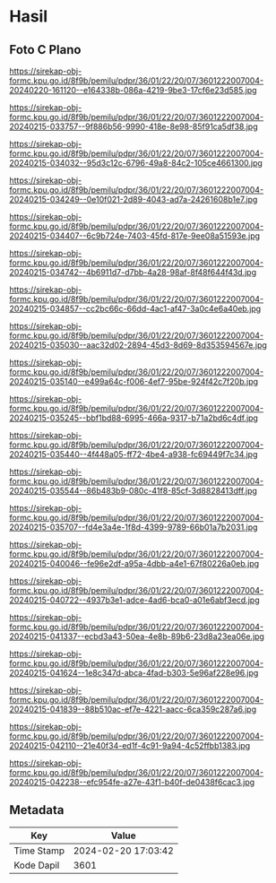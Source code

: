 # Hasil

## Foto C Plano

https://sirekap-obj-formc.kpu.go.id/8f9b/pemilu/pdpr/36/01/22/20/07/3601222007004-20240220-161120--e164338b-086a-4219-9be3-17cf6e23d585.jpg

https://sirekap-obj-formc.kpu.go.id/8f9b/pemilu/pdpr/36/01/22/20/07/3601222007004-20240215-033757--9f886b56-9990-418e-8e98-85f91ca5df38.jpg

https://sirekap-obj-formc.kpu.go.id/8f9b/pemilu/pdpr/36/01/22/20/07/3601222007004-20240215-034032--95d3c12c-6796-49a8-84c2-105ce4661300.jpg

https://sirekap-obj-formc.kpu.go.id/8f9b/pemilu/pdpr/36/01/22/20/07/3601222007004-20240215-034249--0e10f021-2d89-4043-ad7a-24261608b1e7.jpg

https://sirekap-obj-formc.kpu.go.id/8f9b/pemilu/pdpr/36/01/22/20/07/3601222007004-20240215-034407--6c9b724e-7403-45fd-817e-9ee08a51593e.jpg

https://sirekap-obj-formc.kpu.go.id/8f9b/pemilu/pdpr/36/01/22/20/07/3601222007004-20240215-034742--4b6911d7-d7bb-4a28-98af-8f48f644f43d.jpg

https://sirekap-obj-formc.kpu.go.id/8f9b/pemilu/pdpr/36/01/22/20/07/3601222007004-20240215-034857--cc2bc66c-66dd-4ac1-af47-3a0c4e6a40eb.jpg

https://sirekap-obj-formc.kpu.go.id/8f9b/pemilu/pdpr/36/01/22/20/07/3601222007004-20240215-035030--aac32d02-2894-45d3-8d69-8d353594567e.jpg

https://sirekap-obj-formc.kpu.go.id/8f9b/pemilu/pdpr/36/01/22/20/07/3601222007004-20240215-035140--e499a64c-f006-4ef7-95be-924f42c7f20b.jpg

https://sirekap-obj-formc.kpu.go.id/8f9b/pemilu/pdpr/36/01/22/20/07/3601222007004-20240215-035245--bbf1bd88-6995-466a-9317-b71a2bd6c4df.jpg

https://sirekap-obj-formc.kpu.go.id/8f9b/pemilu/pdpr/36/01/22/20/07/3601222007004-20240215-035440--4f448a05-ff72-4be4-a938-fc69449f7c34.jpg

https://sirekap-obj-formc.kpu.go.id/8f9b/pemilu/pdpr/36/01/22/20/07/3601222007004-20240215-035544--86b483b9-080c-41f8-85cf-3d8828413dff.jpg

https://sirekap-obj-formc.kpu.go.id/8f9b/pemilu/pdpr/36/01/22/20/07/3601222007004-20240215-035707--fd4e3a4e-1f8d-4399-9789-66b01a7b2031.jpg

https://sirekap-obj-formc.kpu.go.id/8f9b/pemilu/pdpr/36/01/22/20/07/3601222007004-20240215-040046--fe96e2df-a95a-4dbb-a4e1-67f80226a0eb.jpg

https://sirekap-obj-formc.kpu.go.id/8f9b/pemilu/pdpr/36/01/22/20/07/3601222007004-20240215-040722--4937b3e1-adce-4ad6-bca0-a01e6abf3ecd.jpg

https://sirekap-obj-formc.kpu.go.id/8f9b/pemilu/pdpr/36/01/22/20/07/3601222007004-20240215-041337--ecbd3a43-50ea-4e8b-89b6-23d8a23ea06e.jpg

https://sirekap-obj-formc.kpu.go.id/8f9b/pemilu/pdpr/36/01/22/20/07/3601222007004-20240215-041624--1e8c347d-abca-4fad-b303-5e96af228e96.jpg

https://sirekap-obj-formc.kpu.go.id/8f9b/pemilu/pdpr/36/01/22/20/07/3601222007004-20240215-041839--88b510ac-ef7e-4221-aacc-6ca359c287a6.jpg

https://sirekap-obj-formc.kpu.go.id/8f9b/pemilu/pdpr/36/01/22/20/07/3601222007004-20240215-042110--21e40f34-ed1f-4c91-9a94-4c52ffbb1383.jpg

https://sirekap-obj-formc.kpu.go.id/8f9b/pemilu/pdpr/36/01/22/20/07/3601222007004-20240215-042238--efc954fe-a27e-43f1-b40f-de0438f6cac3.jpg


## Metadata

| Key        | Value               |
| ---------- | ------------------- |
| Time Stamp | 2024-02-20 17:03:42 |
| Kode Dapil | 3601                |



